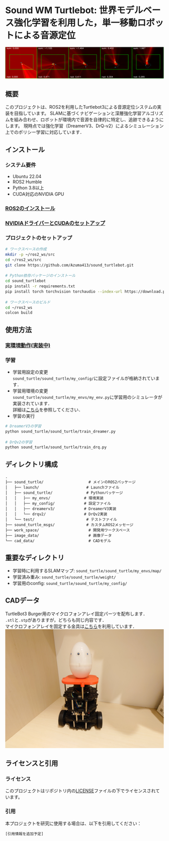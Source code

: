 # Sound WM Turtlebot: 世界モデルベース強化学習を利用した，単一移動ロボットによる音源定位
![image1](image_data/animation.png)

## 概要
このプロジェクトは、ROS2を利用したTurtlebot3による音源定位システムの実装を目指しています。
SLAMに基づくナビゲーションと深層強化学習アルゴリズムを組み合わせ、ロボットが環境内で音源を自律的に特定し、追跡できるようにします。
現時点では強化学習（DreamerV3、DrQ-v2）によるシミュレーション上でのポリシー学習に対応しています．

## インストール
### システム要件
- Ubuntu 22.04
- ROS2 Humble
- Python 3.8以上
- CUDA対応のNVIDIA GPU

### [ROS2のインストール](documents/ros2_setup.md)

### [NVIDIAドライバーとCUDAのセットアップ](documents/cuda_setup.md)

### プロジェクトのセットアップ
```bash
# ワークスペースの作成
mkdir -p ~/ros2_ws/src
cd ~/ros2_ws/src
git clone https://github.com/Azuma413/sound_turtlebot.git

# Python依存パッケージのインストール
cd sound_turtlebot
pip install -r requirements.txt
pip install torch torchvision torchaudio --index-url https://download.pytorch.org/whl/cu124

# ワークスペースのビルド
cd ~/ros2_ws
colcon build
```

## 使用方法

### [実環境動作(実装中)](documents/ros_use.md)

### 学習
- 学習用設定の変更\
`sound_turtle/sound_turtle/my_config/`に設定ファイルが格納されています．
- 学習用環境の変更\
`sound_turtle/sound_turtle/my_envs/my_env.py`に学習用のシミュレータが実装されています．\
詳細は[こちら](sound_turtle/sound_turtle/my_envs/my_env.md)を参照してください．
- 学習の実行
```bash
# DreamerV3の学習  
python sound_turtle/sound_turtle/train_dreamer.py  

# DrQv2の学習  
python sound_turtle/sound_turtle/train_drq.py  
```

## ディレクトリ構成
```
.  
├── sound_turtle/                    # メインのROS2パッケージ  
│   ├── launch/                     # Launchファイル  
│   ├── sound_turtle/               # Pythonパッケージ  
│   │   ├── my_envs/               # 環境実装  
│   │   ├── my_config/             # 設定ファイル  
│   │   ├── dreamerv3/             # DreamerV3実装  
│   │   └── drqv2/                 # DrQv2実装  
│   └── test/                       # テストファイル  
├── sound_turtle_msgs/              # カスタムROS2メッセージ  
├── work_space/                      # 開発用ワークスペース  
├── image_data/                      # 画像データ  
└── cad_data/                        # CADモデル  
```

## 重要なディレクトリ
- 学習時に利用するSLAMマップ: `sound_turtle/sound_turtle/my_envs/map/`
- 学習済み重み: `sound_turtle/sound_turtle/weight/`
- 学習用のconfig: `sound_turtle/sound_turtle/my_config/`

## CADデータ
TurtleBot3 Burger用のマイクロフォンアレイ固定パーツを配布します．\
`.stl`と`.stp`がありますが，どちらも同じ内容です．\
マイクロフォンアレイを固定する金具は[こちら](https://www.amazon.co.jp/dp/B07QKTVSPQ?ref=ppx_yo2ov_dt_b_fed_asin_title)を利用しています．
![image1](image_data/robot.JPG)

## ライセンスと引用

### ライセンス
このプロジェクトはリポジトリ内の[LICENSE](LICENSE)ファイルの下でライセンスされています。

### 引用
本プロジェクトを研究に使用する場合は、以下を引用してください：
```
[引用情報を追加予定]
```